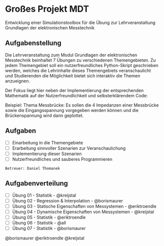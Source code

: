 # Großes Projekt MDT

Entwicklung einer Simulationstoolbox für die Übung zur Lehrveranstaltung
Grundlagen der elektronischen Messtechnik

## Aufgabenstellung

Die Lehrveranstaltung zum Modul Grundlagen der elektronischen Messtechnik beinhaltet 7 Übungen zu verschiedenen Themengebieten. Zu jedem Themengebiet soll ein nutzerfreundliches Python-Skript geschrieben werden, welches die Lehrinhalte dieses Themengebiets veranschaulicht und Studierenden die Möglichkeit bietet sich interaktiv die Themen anzueignen. 

Der Fokus liegt hier neben der Implementierung der entsprechenden Mathematik auf der Nutzerfreundlichkeit und selbsterklärendem Code: 

Beispiel: Thema Messbrücke: Es sollen die 4 Impedanzen einer Messbrücke sowie die Eingangsspannung vorgegeben werden können und die Brückenspannung wird dann geplottet.

## Aufgaben

- [ ] Einarbeitung in die Themengebiete
- [ ] Erarbeitung sinnvoller Szenarien zur Veranschaulichung
- [ ] Implementierung dieser Szenarien
- [ ] Nutzerfreundliches und sauberes Programmieren

```
Betreuer: Daniel Thomanek
```

## Aufgabenverteilung

- [ ] Übung 01 - Statistik - @kreijstal
- [ ] Übung 02 - Regression & Interpolation - @borismaurer
- [ ] Übung 03 - Statische Eigenschaften von Messystemen - @eriktroendle
- [ ] Übung 04 - Dynamische Eigenschaften von Messystemen - @kreijstal
- [ ] Übung 05 - Statistik - @eriktroendle
- [ ] Übung 06 - Statistik - @all
- [ ] Übung 07 - Statistik - @borismaurer

@borismaurer
@eriktroendle
@kreijstal

